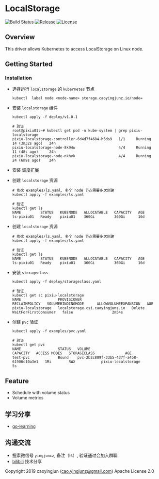 # LocalStorage

![Build Status][build-url]
[![Release][release-image]][release-url]
[![License][license-image]][license-url]

## Overview
This driver allows Kubernetes to access LocalStorage on Linux node.

## Getting Started

### Installation
- 选择运行 `localstorage` 的 `kubernetes` 节点
  ```shell
  kubectl  label node <node-name> storage.caoyingjunz.io/node=
  ```

- 安装 `localstorage` 组件
  ```shell
  kubectl apply -f deploy/v1.0.1

  # 验证
  root@pixiu01:~# kubectl get pod -n kube-system | grep pixiu-localstorage
  pixiu-localstorage-controller-6d4d7f4684-h5ds9   1/1     Running   14 (3m32s ago)   24h
  pixiu-localstorage-node-8k94w                    4/4     Running   11 (48s ago)     24h
  pixiu-localstorage-node-nkhvk                    4/4     Running   24 (6m9s ago)    24h
  ```

- 安装 [调度扩展](./docs/scheduler-extender.md)

- 创建 `localstorage` 资源
  ```shell
  # 修改 examples/ls.yaml, 多个 node 节点需要多次创建
  kubectl apply -f examples/ls.yaml

  # 验证
  kubectl get ls
  NAME         STATUS   KUBENODE   ALLOCATABLE   CAPACITY   AGE
  ls-pixiu01   Ready    pixiu01    360Gi         360Gi      16d
  ```

- 创建 `localstorage` 资源
  ```shell
  # 修改 examples/ls.yaml, 多个 node 节点需要多次创建
  kubectl apply -f examples/ls.yaml

  # 验证
  kubectl get ls
  NAME         STATUS   KUBENODE   ALLOCATABLE   CAPACITY   AGE
  ls-pixiu01   Ready    pixiu01    360Gi         360Gi      16d
  ```

- 安装 `storageclass`
  ```shell
  kubectl apply -f deploy/storageclass.yaml

  # 验证
  kubectl get sc pixiu-localstorage
  NAME                 PROVISIONER                       RECLAIMPOLICY   VOLUMEBINDINGMODE      ALLOWVOLUMEEXPANSION   AGE
  pixiu-localstorage   localstorage.csi.caoyingjunz.io   Delete          WaitForFirstConsumer   false                  2m54s
  ```

- 创建 `pvc` 验证
  ```shell
  kubectl apply -f examples/pvc.yaml

  # 验证
  kubectl get pvc
  NAME                 STATUS   VOLUME                                     CAPACITY   ACCESS MODES   STORAGECLASS              AGE
  test-pvc             Bound    pvc-2b2c809f-33b5-437f-a4b8-61906c10a3e1   1Mi        RWX            pixiu-localstorage        5s
  ```

## Feature
- Schedule with volume status
- Volume metrics

## 学习分享
- [go-learning](https://github.com/caoyingjunz/go-learning)

## 沟通交流
- 搜索微信号 `yingjuncz`, 备注（ls）, 验证通过会加入群聊
- [bilibili](https://space.bilibili.com/3493104248162809?spm_id_from=333.1007.0.0) 技术分享

Copyright 2019 caoyingjun (cao.yingjunz@gmail.com) Apache License 2.0

[build-url]: https://github.com/caoyingjunz/csi-driver-localstorage/actions/workflows/ci.yml/badge.svg
[release-image]: https://img.shields.io/badge/release-download-orange.svg
[release-url]: https://www.apache.org/licenses/LICENSE-2.0.html
[license-image]: https://img.shields.io/badge/license-Apache%202-4EB1BA.svg
[license-url]: https://www.apache.org/licenses/LICENSE-2.0.html
